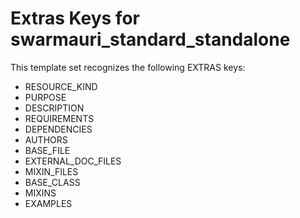 # Extras Keys for swarmauri_standard_standalone

This template set recognizes the following EXTRAS keys:

- RESOURCE_KIND
- PURPOSE
- DESCRIPTION
- REQUIREMENTS
- DEPENDENCIES
- AUTHORS
- BASE_FILE
- EXTERNAL_DOC_FILES
- MIXIN_FILES
- BASE_CLASS
- MIXINS
- EXAMPLES
